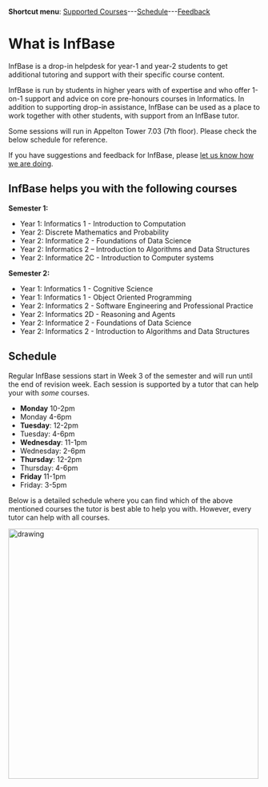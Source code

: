 **Shortcut menu**: [Supported Courses](#supported-courses)---[Schedule](#schedule)---[Feedback](feedback.html)

# What is InfBase

InfBase is a drop-in helpdesk for year-1 and year-2 students to get additional tutoring and support with their specific course content.

InfBase is run by students in higher years with of expertise and who offer 1-on-1 support and advice on core pre-honours courses in Informatics. In addition to supporting drop-in assistance, InfBase can be used as a place to work together with other students, with support from an InfBase tutor.

Some sessions will run in Appelton Tower 7.03 (7th floor). Please check the below schedule for reference. 

If you have suggestions and feedback for InfBase, please [let us know how we are doing](feedback.html).

## InfBase helps you with the following courses 

__Semester 1:__
* Year 1: Informatics 1 - Introduction to Computation
* Year 2: Discrete Mathematics and Probability
* Year 2: Informatice 2 - Foundations of Data Science
* Year 2: Informatics 2 – Introduction to Algorithms and Data Structures
* Year 2: Informatice 2C - Introduction to Computer systems

__Semester 2:__
* Year 1: Informatics 1 - Cognitive Science
* Year 1: Informatics 1 - Object Oriented Programming
* Year 2: Informatics 2 - Software Engineering and Professional Practice
* Year 2: Informatics 2D - Reasoning and Agents
* Year 2: Informatice 2 - Foundations of Data Science
* Year 2: Informatics 2 - Introduction to Algorithms and Data Structures

## Schedule

Regular InfBase sessions start in Week 3 of the semester and will run until the end of revision week. Each session is supported by a tutor that can help your with *some* courses. 

* **Monday** 10-2pm 
* Monday 4-6pm
* **Tuesday**: 12-2pm
* Tuesday: 4-6pm
* **Wednesday**: 11-1pm
* Wednesday: 2-6pm
* **Thursday**: 12-2pm
* Thursday: 4-6pm
* **Friday** 11-1pm
* Friday: 3-5pm

Below is a detailed schedule where you can find which of the above mentioned courses the tutor is best able to help you with. However, every tutor can help with all courses. 

<img src="https://github.com/infbase-learningsupport/infbase-learningsupport.github.io/assets/1230497/056fbfd8-6a73-425a-9934-3f5a50e763a2" alt="drawing" width="500"/>
